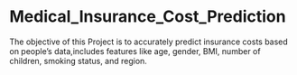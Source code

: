 # Medical_Insurance_Cost_Prediction
The objective of this Project is to accurately predict insurance costs based on people’s data,includes features like age, gender, BMI, number of children, smoking status, and region.
